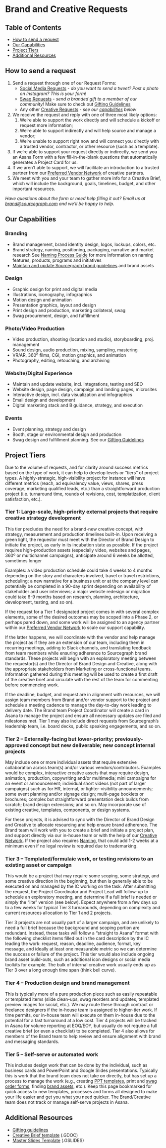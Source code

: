 # Brand and Creative Requests

## Table of Contents

- [How to send a request](#how-to-send-a-request)
- [Our Capabilities](#our-capabilities)
- [Project Tiers](#project-tiers)
- [Additional Resources](#additional-resources)

## How to send a request

1. Send a request through one of our Request Forms:
   - [Social Media Requests](https://form.asana.com?k=iaHgTYAJiueNE5zlGxalqw&d=7195383522959) - _do you want to send a tweet? Post a photo on Instagram? This is your form!_
   - [Swag Requests](https://form.asana.com?k=ysBKSzSA2xjRifqqEvFbJQ&d=7195383522959) - _send a branded gift to a member of our community!_ Make sure to check out [Gifting Guidelines](./gifting_guidelines.md)
   - Any other [Creative Requests](https://form.asana.com?k=Zv_DWGDitZCYr0FXY3bvHg&d=7195383522959) - _see our [capabilities](#our-capabilities) below_
2. We receive the request and reply with one of three most likely options:
   1. We’re able to support the work directly and will schedule a kickoff or request more information;
   1. We’re able to support indirectly and will help source and manage a vendor;
   1. We’re unable to support right now and will connect you directly with a trusted vendor, contractor, or other resource (such as a template).
3. If we’re able to support your request directly or indirectly, we send you an Asana Form with a few fill-in-the-blank questions that automatically generates a Project Card for us.
4. If we aren’t able to support, we will facilitate an introduction to a trusted partner from our [Preferred Vendor Network](production_process.md#sourcegraph-preferred-vendor-network) of creative partners.
5. We meet with you and your team to gather more info for a Creative Brief, which will include the background, goals, timelines, budget, and other important resources.

_Have questions about the form or need help filling it out? Email us at brand@sourcegraph.com and we'll be happy to help._

## Our Capabilities

### Branding

- Brand management, brand identity design, logos, lockups, colors, etc.
- Brand strategy, naming, positioning, packaging, narrative and market research
  See [Naming Process Guide](naming_process_for_products_features_and_programs.md) for more information on naming features, products, programs and initiatives
- [Maintain and update Sourcegraph brand guidelines](brand_guidelines/index.md) and brand assets

### Design

- Graphic design for print and digital media
- Illustrations, iconography, infographics
- Motion design and animation
- Presentation graphics, layout and design
- Print design and production, marketing collateral, swag
- Swag procurement, design, and fulfillment

### Photo/Video Production

- Video production, shooting (location and studio), storyboarding, proj. management
- Sound design, audio production, mixing, sampling, mastering
- VR/AR, 360º films, CGI, motion graphics, and animation
- Photography, editing, retouching, and archiving

### Website/Digital Experience

- Maintain and update website, incl. integrations, testing and SEO
- Website design, page design, campaign and landing pages, microsites
- Interactive design, incl. data visualization and infographics
- Email design and development
- Digital marketing stack and B guidance, strategy, and execution

### Events

- Event planning, strategy and design
- Booth, stage or environmental design and production
- Swag design and fulfillment planning. See our [Gifting Guidelines](gifting_guidelines.md)

## Project Tiers

Due to the volume of requests, and for clarity around success metrics based on the type of work, it can help to develop levels or “tiers” of project types. A highly-strategic, high-visibility project for instance will have different metrics (reach, ad equivalency value, views, shares, press coverage, marketing qualified leads, etc.) than a straightforward production project (i.e. turnaround time, rounds of revisions, cost, templatization, client satisfaction, etc.).

### Tier 1: Large-scale, high-priority external projects that require creative strategy development

This tier precludes the need for a brand-new creative concept, with strategy, measurement and production timelines built-in. Upon receiving a green light, the requestor must meet with the Director of Brand Design to initiate the project, as early in its incubation state as possible. If the project requires high-production assets (especially video, websites and pages, 360º or multichannel campaigns), anticipate around 6 weeks be allotted, sometimes longer

Examples: a video production schedule could take 4 weeks to 4 months depending on the story and characters involved, travel or travel restrictions, scheduling; a new narrative for a business unit or at the company level can potentially be completed in a 90-day sprint depending on availability of stakeholder and user interviews; a major website redesign or migration could take 6-9 months based on research, planning, architecture, development, testing, and so on).

If the request for a Tier 1 designated project comes in with several complex elements, some of the desired outcomes may be scoped into a Phase 2, or perhaps pared down, and some work will be assigned to an agency partner within our [Preferred Vendor Network](production_process.md#sourcegraph-preferred-vendor-network) to scale our support capability.

If the latter happens, we will coordinate with the vendor and help manage the project as if they are an extension of our team, including them in recurring meetings, adding to Slack channels, and translating feedback from team members while ensuring adherence to Sourcegraph brand standards. These projects will begin with an exploratory meeting between the requestor(s) and the Director of Brand Design and Creative, along with the appropriate stakeholders from Marketing or cross-functional teams. Information gathered during this meeting will be used to create a first draft of the creative brief and circulate with the rest of the team for commenting before commencing work.

If the deadline, budget, and request are in alignment with resources, we will assign team members from Brand and/or vendor support to the project and schedule a meeting cadence to manage the day-to-day work leading to delivery date. The Brand team Project Coordinator will create a card in Asana to manage the project and ensure all necessary updates are filed and milestones met. Tier 1 may also include direct requests from Sourcegraph’s leadership team, i.e. board decks, public speaking engagements, and so on.

### Tier 2 – Externally-facing but lower-priority; previously-approved concept but new deliverable; new concept internal projects

May include one or more individual assets that require extensive collaboration across team(s) and/or various vendors/contributors. Examples would be complex, interactive creative assets that may require design, animation, production, copywriting and/or multimedia; mini campaigns for an event or announcement; individual short videos (not part of larger campaigns) such as for HR, internal, or lighter-visibility announcements; some event planning and/or signage design; multi-page booklets or brochures; complex but straightforward presentation deck builds from scratch; brand design extensions; and so on. May incorporate use of existing creative, templates, components, or design systems.

For these projects, it is advised to sync with the Director of Brand Design and Creative to allocate resourcing and help ensure brand adherence. The Brand team will work with you to create a brief and initiate a project plan, and support directly via our in-house team or with the help of our [Creative Network](production_process.md#sourcegraph-preferred-vendor-network). If the project also requires [Naming](naming_process_for_products_features_and_programs.md), that could add 1-2 weeks at a minimum even if no legal review is required due to trademarking.

### Tier 3 – Templated/formulaic work, or testing revisions to an existing asset or campaign

This would be a project that may require some scoping, some strategy, and some creative direction in the beginning, but then is generally able to be executed on and managed by the IC working on the task. After submitting the request, the Project Coordinator and Project Lead will follow-up to schedule an exploratory meeting, and determine if a full brief is needed or simply the “lite” version (see below). Expect anywhere from a few days up to a few weeks for typical Tier 3 turnarounds, depending on complexity and current resources allocation to Tier 1 and 2 projects.

Tier 3 projects are not usually part of a larger campaign, and are unlikely to need a full brief because the background and scoping portion are redundant. Instead, these tasks will follow a “straight to Asana” format with the following checklist items filled out in the card description by the IC leading the work: request, reason, deadline, audience, format, key message, and ideally at least one measurable metric so we can determine the success or failure of the project. This tier would also include ongoing brand asset build-outs, such as additional icon designs or social media toolkits for example. The bulk of internal creative work usually ends up as Tier 3 over a long enough time span (think bell curve).

### Tier 4 – Production design and brand management

This is typically more of a pure production piece such as easily repeatable or templated items (slide clean-ups, swag reorders and updates, templated preview images for social, etc.). We may route these through contract or freelance designers if the in-house team is assigned to higher-tier work. If time permits, our in-house team will execute on them in-house due to the potential for a fast turnaround at a low cost. Tier 4 projects will be tracked in Asana for volume reporting at EOQ/EOY, but usually do not require a full creative brief (or even a checklist) to be completed. Tier 4 also allows for members of the Brand team to help review and ensure alignment with brand and messaging standards.

### Tier 5 – Self-serve or automated work

This includes design work that can be done by the individual, such as business cards and PowerPoint and Google Slides presentations. Typically this is work that the brand team does not take on directly, but has set up a process to manage the work (e.g., creating [PPT templates](https://docs.google.com/document/d/1iCCzdXtR8AkO2ehNS-zaDM-zgy337mYlQIvsF4cOssA/edit), print and [swag order forms](https://form.asana.com?k=ysBKSzSA2xjRifqqEvFbJQ&d=7195383522959), finding [brand assets](brand_guidelines/index.md), etc.). Keep this page bookmarked for quick access to new templates, processes and forms all designed to make your life easier and get you what you need quicker. The Brand/Creative team does not track or manage self-serve projects in Asana.

## Additional Resources

- [Gifting guidelines](gifting_guidelines.md)
- [Creative Brief template](https://docs.google.com/document/d/1iCCzdXtR8AkO2ehNS-zaDM-zgy337mYlQIvsF4cOssA/edit) (.GDOC)
- [Master Slides Template](https://docs.google.com/presentation/d/18ovKYtoPhYV93rITNXEKZ2z5jlT9PSuXeJV3a8XlWuc/edit#slide=id.gd3ef0c1bfc_0_105) (.GSLIDES)
